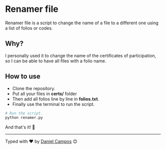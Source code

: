 # Renamer file

Renamer file is a script to change the name of a file to a different one using a list of folios or codes.

## Why?
I personally used it to change the name of the certificates of participation, so I can be able to have all files with a folio name.

## How to use
- Clone the repository.
- Put all your files in **certs/** folder
- Then add all folios line by line in **folios.txt**.
- Finally use the terminal to run the script.

```bash
# Run the script.
python renamer.py
```

And that's it! 🥳

---
Typed with ❤️ by [Daniel Campos](https://github.com/giusniyyel) 😊